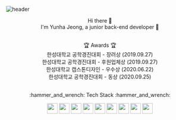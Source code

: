 ![header](https://capsule-render.vercel.app/api?type=wave&color=auto&height=300&section=header&section=footer&text=yunha%20repository📑&fontSize=50)


  
<p align="center">
<span size="80" font-weight="bold" >Hi there 👋</span><br/>
I'm Yunha Jeong, a junior back-end developer 🐤 <br/><br/>
</p>

<p align="center">
  <span style="font:bold 40px">
    🏆 Awards 🏆</span><br/>
한성대학교 공학경진대회 - 장려상 (2019.09.27) <br/>
한성대학교 공학경진대회 - 후원업체상 (2019.09.27) <br/>
한성대학교 캡스톤디자인 - 우수상 (2020.06.22) <br/>
한성대학교 공학경진대회 - 동상 (2020.09.25) <br/><br/>
</p>
<p align="center">
 ​:hammer_and_wrench:​ Tech Stack ​:hammer_and_wrench:​  <br/>
</p>
<p align="center"> 
<img src="https://img.shields.io/badge/JAVA-007396?style=flat-square&logo=Java&logoColor=white" height="28"/>
<img src="https://img.shields.io/badge/JAVASCRIPT-F7DF1E?style=flat-square&logo=JavaScript&logoColor=white" height="28"/>
<img src="https://img.shields.io/badge/HTML5-E34F26?style=flat-square&logo=HTML5&logoColor=white" height="28"/>  
<img src="https://img.shields.io/badge/SPRING-88CE02?style=flat-square&logo=Spring&logoColor=white" height="28"/>
<img src="https://img.shields.io/badge/SPRINGBOOT-6DB33F?style=flat-square&logo=Spring&logoColor=white" height="28"/>
<img src="https://img.shields.io/badge/DOCKER-2496ED?style=flat-square&logo=Docker&logoColor=white" height="28"/>
<img src="https://img.shields.io/badge/MYSQL-4479A1?style=flat-square&logo=MySQL&logoColor=white" height="28"/>
<img src="https://img.shields.io/badge/MARIADB-003545?style=flat-square&logo=MariaDB&logoColor=white" height="28"/>
<img src="https://img.shields.io/badge/ANDROID-3DDC84?style=flat-square&logo=Android&logoColor=white" height="28"/>
</p><br/><br/>

<!--
**yunhaDevGit/yunhaDevGit** is a ✨ _special_ ✨ repository because its `README.md` (this file) appears on your GitHub profile.

Here are some ideas to get you started:

- 🔭 I’m currently working on ...
- 🌱 I’m currently learning ...
- 👯 I’m looking to collaborate on ...
- 🤔 I’m looking for help with ...
- 💬 Ask me about ...
- 📫 How to reach me: ...
- 😄 Pronouns: ...
- ⚡ Fun fact: ...
-->
